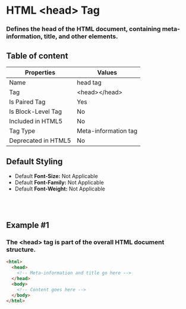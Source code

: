 # HTML &lt;head&gt; Tag

### Defines the head of the HTML document, containing meta-information, title, and other elements.



## Table of content


| Properties            | Values                                                               |
|---------------------|----------------------------------------------------------------------|
| Name                | head tag                                                |
| Tag                 | &lt;head&gt;&lt;/head&gt;                                            |
| Is Paired Tag       | Yes                                                  |
| Is Block-Level Tag  | No                                |
| Included in HTML5   | No     |
| Tag Type            | Meta-information tag     |
| Deprecated in HTML5 | No     |


## Default Styling


-	Default **Font-Size:** Not Applicable
-	Default **Font-Family:** Not Applicable
-	Default **Font-Weight:** Not Applicable


<br>
<br>

## Example #1
### The &lt;head&gt; tag is part of the overall HTML document structure.
```html
<html>
  <head>
    <!-- Meta-information and title go here -->
  </head>
  <body>
    <!-- Content goes here -->
  </body>
</html>
``` 
<br>
<br>

